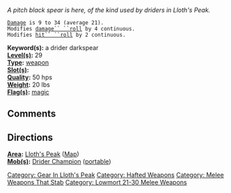 *A pitch black spear is here, of the kind used by driders in Lloth's
Peak.*

[`Damage`](Melee_Weapon_Values "wikilink")` is 9 to 34 (average 21).`  
`Modifies `[`damage`` ``roll`](Damage_Roll "wikilink")` by 4 continuous.`  
`Modifies `[`hit`` ``roll`](Hit_Roll "wikilink")` by 2 continuous.`

**Keyword(s):** a drider darkspear  
**[Level(s)](Object_Level "wikilink"):** 29  
**[Type](:Category:_Object_Types "wikilink"):**
[weapon](:Category:_Melee_Weapons "wikilink")  
**[Slot(s)](Object_Slots "wikilink"):** <wielded>  
**[Quality](Object_Quality "wikilink"):** 50 hps  
**[Weight](Object_Weight "wikilink"):** 20 lbs  
**[Flag(s)](:Category:_Object_Flags "wikilink"):**
[magic](Magic_Flag "wikilink")  

## Comments

## Directions

**[Area](:Category:_Areas "wikilink"):** [Lloth's
Peak](:Category:_Lloth's_Peak "wikilink")
([Map](Lloth's_Peak_Map "wikilink"))  
**[Mob(s)](:Category:_Mobs "wikilink"):** [Drider
Champion](Drider_Champion "wikilink")
([portable](Teleport "wikilink"))  

[Category: Gear In Lloth's
Peak](Category:_Gear_In_Lloth's_Peak "wikilink") [Category: Hafted
Weapons](Category:_Hafted_Weapons "wikilink") [Category: Melee Weapons
That Stab](Category:_Melee_Weapons_That_Stab "wikilink") [Category:
Lowmort 21-30 Melee
Weapons](Category:_Lowmort_21-30_Melee_Weapons "wikilink")
